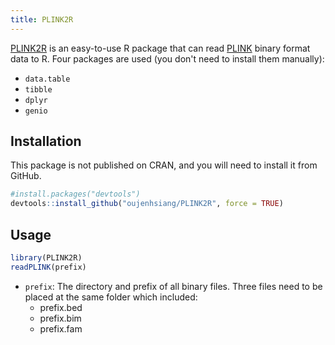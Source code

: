 ```yaml
---
title: PLINK2R
---
```


[PLINK2R](https://github.com/oujenhsiang/PLINK2R) is an easy-to-use R package that can read [PLINK](https://www.cog-genomics.org/plink/1.9) binary format data to R. Four packages are used (you don't need to install them manually):

- `data.table`
- `tibble`
- `dplyr`
- `genio`

## Installation

This package is not published on CRAN, and you will need to install it from GitHub.

```R
#install.packages("devtools")
devtools::install_github("oujenhsiang/PLINK2R", force = TRUE)
```

## Usage

```R
library(PLINK2R)
readPLINK(prefix)
```

- `prefix`: The directory and prefix of all binary files. Three files need to be placed at the same folder which included:
  - prefix.bed
  - prefix.bim
  - prefix.fam
